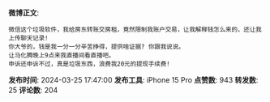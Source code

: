 **微博正文**: 
```
微信这个垃圾软件，我给房东转账交房租，竟然限制我账户交易，让我解释钱怎么来的，还让我上传聊天记录!
你大爷的，钱是我一分一分辛苦挣得，提供啥证据? 你跟我说说。
让马化腾晚上9点来我直播间看直播吧。
申诉还申诉不过，真是垃圾东西，浪费我20元的提现手续费!
```
**发布时间**: 2024-03-25 17:47:00
**发布工具**: iPhone 15 Pro
**点赞数**: 943
**转发数**: 25
**评论数**: 204
